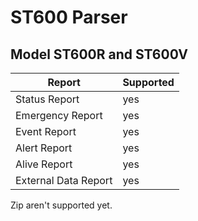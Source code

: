 # ST600 Parser

## Model ST600R and ST600V

Report | Supported
 --- | ---
Status Report | yes
Emergency Report | yes
Event Report | yes
Alert Report | yes
Alive Report | yes
External Data Report | yes

Zip aren't supported yet.
